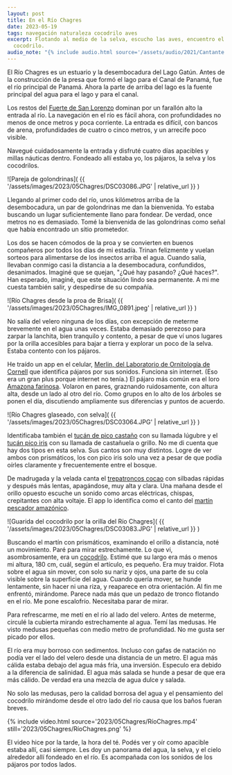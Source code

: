 ```yaml
---
layout: post
title: En el Río Chagres
date: 2023-05-19
tags: navegación naturaleza cocodrilo aves
excerpt: Flotando al medio de la selva, escucho las aves, encuentro el
  cocodrilo.
audio_note: "{% include audio.html source='/assets/audio/2021/Cantante.m4a' %}"
---
```


El Río Chagres es un estuario y la desembocadura del Lago Gatún. Antes de la
construcción de la presa que formó el lago para el Canal de Panamá, fue el
río principal de Panamá. Ahora la parte de arriba del lago es la fuente
principal del agua para el lago y para el canal.

Los restos del [Fuerte de San Lorenzo][fuerte] dominan por un
farallón alto la entrada al río. La navegación en el río es fácil ahora, con
profundidades no menos de once metros y poca corriente. La entrada es
difícil, con bancos de arena, profundidades de cuatro o cinco metros, y
un arrecife poco visible.

[fuerte]: https://es.wikipedia.org/wiki/Fuerte_de_San_Lorenzo

Navegué cuidadosamente la entrada y disfruté cuatro días apacibles y
millas náuticas dentro. Fondeado allí estaba yo, los pájaros, la selva y
los cocodrilos.

![Pareja de golondrinas](
  {{ '/assets/images/2023/05Chagres/DSC03086.JPG' | relative_url }}
)

Llegando al primer codo del río, unos kilómetros arriba de la desembocadura,
un par de golondrinas me dan la bienvenida. Yo estaba buscando un lugar
suficientemente llano para fondear. De verdad, once metros no es demasiado.
Tomé la bienvenida de las golondrinas como señal que había encontrado un sitio
prometedor.

Los dos se hacen cómodos de la proa y se convierten en buenos compañeros por todos
los días de mi estadía. Trinan felizmente y vuelan sorteos para alimentarse de
los insectos arriba el agua. Cuando salía, llevaban conmigo casi la distancia a
la desembocadura, confundidos, desanimados. Imaginé que se quejan, "¿Qué hay
pasando? ¿Qué haces?". Han esperado, imaginé, que este situación lindo sea
permanente. A mi me cuesta también salir, y despedirse de su compañía.

![Río Chagres desde la proa de Brisa](
  {{ '/assets/images/2023/05Chagres/IMG_0891.jpeg' | relative_url }}
)

No salía del velero ninguna de los días, con excepción de meterme brevemente
en el agua unas veces. Estaba demasiado perezoso para zarpar la lanchita, bien
tranquilo y contento, a pesar de que ví unos lugares por la orilla
accesibles para bajar a tierra y explorar un poco de la selva. Estaba
contento con los pájaros.

He traído un app en el celular, [Merlin, del Laboratorio de Ornitología de
Cornell][merlin] que identifica pájaros por sus sonidos. Funciona sin internet.
(Eso era un gran plus porque internet no tenía.) El pájaro más común era
el loro [Amazona farinosa][loro]. Volaron en pares, graznando ruidosamente, con
altura alta, desde un lado al otro del río.
Como grupos en lo alto de los árboles se ponen el día, discutiendo ampliamente
sus diferencias y puntos de acuerdo.

[loro]: https://es.wikipedia.org/wiki/Amazona_farinosa
[merlin]: https://www.allaboutbirds.org/guide/merlin/id

![Río Chagres glaseado, con selva](
  {{ '/assets/images/2023/05Chagres/DSC03064.JPG' | relative_url }}
)

Identificaba también el [tucán de pico castaño][castaño] con su llamada
lúgubre y el [tucán pico iris][iris] con su llamada de castañuela o grillo.
No me di cuenta que hay dos tipos en esta selva. Sus cantos son muy distintos.
Logre de ver ambos con prismáticos, los con pico iris solo una vez a pesar
de que podía oírles claramente y frecuentemente entre el bosque.

De madrugada y la velada canta el [trepatroncos cocao][trepa] con
silbadas rápidas y después más lentas, apagándose, muy alta y clara.
Una mañana desde el orillo opuesto escuche un sonido como arcas eléctricas,
chispas, crepitantes con alta voltaje. El app lo identifica como el canto
del [martín pescador amazónico][martín].

[castaño]: https://es.wikipedia.org/wiki/Ramphastos_swainsonii
[iris]: https://es.wikipedia.org/wiki/Ramphastos_sulfuratus
[trepa]: https://es.wikipedia.org/wiki/Xiphorhynchus_susurrans
[martín]: https://es.wikipedia.org/wiki/Chloroceryle_amazona

![Guarida del cocodrilo por la orilla del Río Chagres](
  {{ '/assets/images/2023/05Chagres/DSC03083.JPG' | relative_url }}
)

Buscando el martín con prismáticos, examinando el orillo a distancia, noté
un movimiento. Paré para mirar estrechamente. Lo que vi, asombrosamente,
era un [cocodrilo][coco]. Estimé que su largo era más o menos mi altura, 180
cm, cuál, según el artículo, es pequeño. Era muy traidor. Flota sobre el agua
sin mover, con solo su nariz y ojos, una parte de su cola visible sobre la
superficie del agua. Cuando quería mover, se hunde lentamente, sin hacer ni una
riza, y reaparece en otra orientación. Al fin me enfrentó, mirándome. Parece
nada más que un pedazo de tronco flotando en el río. Me pone escalofrío.
Necesitaba parar de mirar.

[coco]: https://es.wikipedia.org/wiki/Crocodylus_acutus

Para refrescarme, me metí en el río al lado del velero. Antes de meterme,
circulé la cubierta mirando estrechamente al agua. Temí las medusas. He visto
medusas pequeñas con medio metro de profundidad. No me gusta ser picado por
ellos.

El río era muy borroso con sedimentos. Incluso con gafas de
natación no podía ver el lado del velero desde una distancia de un metro.  El
agua más cálida estaba debajo del agua más fría, una inversión. Especulo era
debido a la diferencia de salinidad. El agua más salada se hunde a pesar de que
era más cálido.  De verdad era una mezcla de agua dulce y salada.

No solo las medusas, pero la calidad borrosa del agua y el pensamiento del
cocodrilo mirándome desde el otro lado del río causa que los baños fueran
breves.

{% include video.html
  source='2023/05Chagres/RíoChagres.mp4'
  still='2023/05Chagres/RíoChagres.png'
%}

El video hice por la tarde, la hora del té. Podés ver y oír como apacible
estaba allí, casi siempre. Les doy un panorama del agua, la selva, y el cielo
alrededor allí fondeado en el río. Es acompañada con los sonidos de los
pájaros por todos lados.

